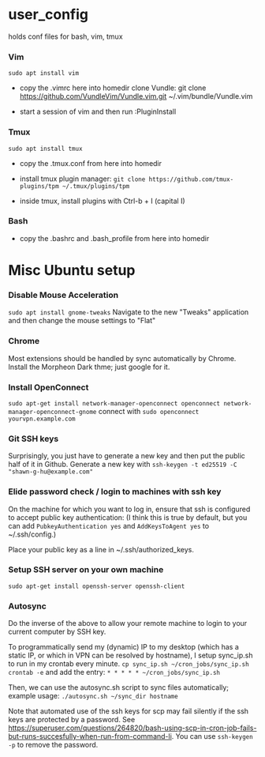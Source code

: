 # user_config
holds conf files for bash, vim, tmux

### Vim
`sudo apt install vim`

- copy the .vimrc here into homedir
clone Vundle:
git clone https://github.com/VundleVim/Vundle.vim.git ~/.vim/bundle/Vundle.vim

- start a session of vim and then run :PluginInstall

### Tmux
`sudo apt install tmux`

- copy the .tmux.conf from here into homedir
- install tmux plugin manager: `git clone https://github.com/tmux-plugins/tpm ~/.tmux/plugins/tpm`

- inside tmux, install plugins with Ctrl-b + I (capital I)

### Bash
- copy the .bashrc and .bash_profile from here into homedir


# Misc Ubuntu setup

### Disable Mouse Acceleration 
`sudo apt install gnome-tweaks`
Navigate to the new "Tweaks" application and then change the mouse settings to "Flat"

### Chrome
Most extensions should be handled by sync automatically by Chrome.
Install the Morpheon Dark thme; just google for it.

### Install OpenConnect
`sudo apt-get install network-manager-openconnect openconnect network-manager-openconnect-gnome`
connect with `sudo openconnect yourvpn.example.com`

### Git SSH keys
Surprisingly, you just have to generate a new key and then put the public half of it in Github.
Generate a new key with `ssh-keygen -t ed25519 -C "shawn-g-hu@example.com"`

### Elide password check / login to machines with ssh key
On the machine for which you want to log in, ensure that ssh is configured to accept public key authentication:
(I think this is true by default, but you can add `PubkeyAuthentication yes` and `AddKeysToAgent yes` to ~/.ssh/config.)

Place your public key as a line in ~/.ssh/authorized_keys.

### Setup SSH server on your own machine
`sudo apt-get install openssh-server openssh-client`

### Autosync
Do the inverse of the above to allow your remote machine to login to your current computer by SSH key.

To programmatically send my (dynamic) IP to my desktop (which has a static IP, or which in VPN can be resolved by hostname),
I setup sync_ip.sh to run in my crontab every minute.
`cp sync_ip.sh ~/cron_jobs/sync_ip.sh`
`crontab -e`
and add the entry:
`* * * * * ~/cron_jobs/sync_ip.sh`

Then, we can use the autosync.sh script to sync files automatically; example usage: `./autosync.sh ~/sync_dir hostname`

Note that automated use of the ssh keys for scp may fail silently if the ssh keys are protected by a password.
See https://superuser.com/questions/264820/bash-using-scp-in-cron-job-fails-but-runs-succesfully-when-run-from-command-li.
You can use `ssh-keygen -p` to remove the password.

